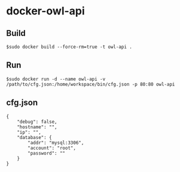 # docker-owl-api

## Build

```$sudo docker build --force-rm=true -t owl-api .```

## Run

```$sudo docker run -d --name owl-api -v /path/to/cfg.json:/home/workspace/bin/cfg.json -p 80:80 owl-api```

## cfg.json
```
{
    "debug": false,
    "hostname": "",
    "ip": "",
    "database": {
        "addr": "mysql:3306",
        "account": "root",
        "password": ""
    }
}
```
